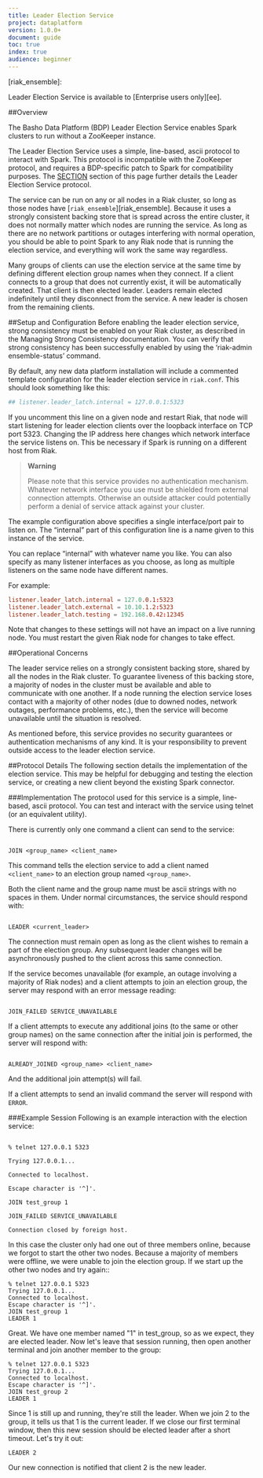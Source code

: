 ```yaml
---
title: Leader Election Service
project: dataplatform
version: 1.0.0+
document: guide
toc: true
index: true
audience: beginner
---
```


[ee]: http://info.basho.com/Wiki_Riak_Enterprise_Request.html
[riak_ensemble]:


<div class="note">
Leader Election Service is available to [Enterprise users only][ee].
</div>

##Overview

The Basho Data Platform (BDP) Leader Election Service enables Spark clusters to run without a ZooKeeper instance. 

The Leader Election Service uses a simple, line-based, ascii protocol to interact with Spark. This protocol is incompatible with the ZooKeeper protocol, and requires a BDP-specific patch to Spark for compatibility purposes. The [SECTION](#LINK) section of this page further details the Leader Election Service protocol.

The service can be run on any or all nodes in a Riak cluster, so long as those nodes have [`riak_ensemble`][riak_ensemble]. Because it uses a strongly consistent backing store that is spread across the entire cluster, it does not normally matter which nodes are running the service. As long as there are no network partitions or outages interfering with normal operation, you should be able to point Spark to any Riak node that is running the election service, and everything will work the same way regardless.

Many groups of clients can use the election service at the same time by defining different election group names when they connect. If a client connects to a group that does not currently exist, it will be automatically created. That client is then elected leader. Leaders remain elected indefinitely until they disconnect from the service. A new leader is chosen from the remaining clients.

##Setup and Configuration
Before enabling the leader election service, strong consistency must be enabled on your Riak cluster, as described in the Managing Strong Consistency documentation. You can verify that strong consistency has been successfully enabled by using the ‘riak-admin ensemble-status’ command.

By default, any new data platform installation will include a commented template configuration for the leader election service in `riak.conf`. This should look something like this:

```riak.conf
## listener.leader_latch.internal = 127.0.0.1:5323
```

If you uncomment this line on a given node and restart Riak, that node will start listening for leader election clients over the loopback interface on TCP port 5323. Changing the IP address here changes which network interface the service listens on. This be necessary if Spark is running on a different host from Riak. 

>**Warning**
>
>Please note that this service provides no authentication mechanism. Whatever network interface you use must be shielded from external connection attempts. Otherwise an outside attacker could potentially perform a denial of service attack against your cluster.


The example configuration above specifies a single interface/port pair to listen on. The “internal” part of this configuration line is a name given to this instance of the service. 

You can replace “internal” with whatever name you like. You can also specify as many listener interfaces as you choose, as long as multiple listeners on the same node have different names. 

For example:

```riak.conf
listener.leader_latch.internal = 127.0.0.1:5323
listener.leader_latch.external = 10.10.1.2:5323
listener.leader_latch.testing = 192.168.0.42:12345
```

Note that changes to these settings will not have an impact on a live running node. You must restart the given Riak node for changes to take effect.

##Operational Concerns

The leader service relies on a strongly consistent backing store, shared by all the nodes in the Riak cluster. To guarantee liveness of this backing store, a majority of nodes in the cluster must be available and able to communicate with one another. If a node running the election service loses contact with a majority of other nodes (due to downed nodes, network outages, performance problems, etc.), then the service will become unavailable until the situation is resolved.

As mentioned before, this service provides no security guarantees or authentication mechanisms of any kind. It is your responsibility to prevent outside access to the leader election service.

##Protocol Details
The following section details the implementation of the election service. This may be helpful for debugging and testing the election service, or creating a new client beyond the existing Spark connector.

###Implementation
The protocol used for this service is a simple, line-based, ascii protocol. You can test and interact with the service using telnet (or an equivalent utility). 

There is currently only one command a client can send to the service: 

```

JOIN <group_name> <client_name>

```

This command tells the election service to add a client named `<client_name>` to an election group named `<group_name>`. 

Both the client name and the group name must be ascii strings with no spaces in them. Under normal circumstances, the service should respond with:

```

LEADER <current_leader>

```

The connection must remain open as long as the client wishes to remain a part of the election group. Any subsequent leader changes will be asynchronously pushed to the client across this same connection.


If the service becomes unavailable (for example, an outage involving a majority of Riak nodes) and a client attempts to join an election group, the server may respond with an error message reading:

```

JOIN_FAILED SERVICE_UNAVAILABLE

```

If a client attempts to execute any additional joins (to the same or other group names) on the same connection after the initial join is performed, the server will respond with: 

```

ALREADY_JOINED <group_name> <client_name>

```

And the additional join attempt(s) will fail. 

If a client attempts to send an invalid command the server will respond with `ERROR`.

###Example Session
Following is an example interaction with the election service:

```

% telnet 127.0.0.1 5323

Trying 127.0.0.1...

Connected to localhost.

Escape character is '^]'.

JOIN test_group 1

JOIN_FAILED SERVICE_UNAVAILABLE

Connection closed by foreign host.

```

In this case the cluster only had one out of three members online, because we forgot to start the other two nodes. Because a majority of members were offline, we were unable to join the election group. If we start up the other two nodes and try again::

```
% telnet 127.0.0.1 5323
Trying 127.0.0.1...
Connected to localhost.
Escape character is '^]'.
JOIN test_group 1
LEADER 1
```


Great. We have one member named "1" in test_group, so as we expect, they are elected leader. Now let's leave that session running, then open another terminal and join another member to the group:

```
% telnet 127.0.0.1 5323
Trying 127.0.0.1...
Connected to localhost.
Escape character is '^]'.
JOIN test_group 2
LEADER 1
```

Since 1 is still up and running, they're still the leader. When we join 2 to the group, it tells us that 1 is the current leader. If we close our first terminal window, then this new session should be elected leader after a short timeout. Let's try it out:

```
LEADER 2
```
Our new connection is notified that client 2 is the new leader.

